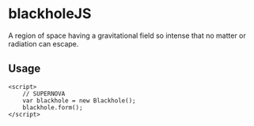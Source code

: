 # blackholeJS
A region of space having a gravitational field so intense that no matter or radiation can escape.

## Usage

``` 
<script>
	// SUPERNOVA
	var blackhole = new Blackhole();
	blackhole.form();
</script>
```
